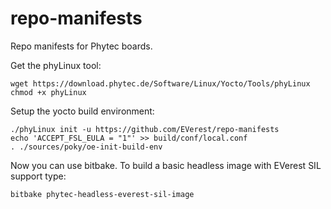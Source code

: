 # repo-manifests

Repo manifests for Phytec boards.

Get the phyLinux tool:

```
wget https://download.phytec.de/Software/Linux/Yocto/Tools/phyLinux
chmod +x phyLinux
```

Setup the yocto build environment:

```
./phyLinux init -u https://github.com/EVerest/repo-manifests
echo 'ACCEPT_FSL_EULA = "1"' >> build/conf/local.conf
. ./sources/poky/oe-init-build-env
```

Now you can use bitbake. To build a basic headless image with EVerest SIL support type:

```
bitbake phytec-headless-everest-sil-image
```


